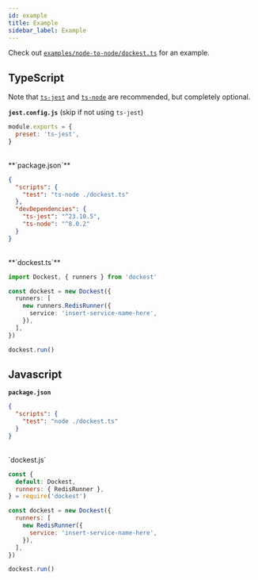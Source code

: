 ```yaml
---
id: example
title: Example
sidebar_label: Example
---
```


Check out [`examples/node-to-node/dockest.ts`](https://github.com/erikengervall/dockest/tree/master/examples/node-to-node) for an example.

## TypeScript

Note that [`ts-jest`](https://www.npmjs.com/package/ts-jest) and [`ts-node`](https://www.npmjs.com/package/ts-node) are recommended, but completely optional.

**`jest.config.js`** (skip if not using `ts-jest`)

```JavaScript
module.exports = {
  preset: 'ts-jest',
}
```

<br>
**`package.json`**

```JSON
{
  "scripts": {
    "test": "ts-node ./dockest.ts"
  },
  "devDependencies": {
    "ts-jest": "^23.10.5",
    "ts-node": "^8.0.2"
  }
}
```

<br>
**`dockest.ts`**

```TypeScript
import Dockest, { runners } from 'dockest'

const dockest = new Dockest({
  runners: [
    new runners.RedisRunner({
      service: 'insert-service-name-here',
    }),
  ],
})

dockest.run()

```

## Javascript

**`package.json`**

```JSON
{
  "scripts": {
    "test": "node ./dockest.ts"
  }
}
```

<br>
`dockest.js`

```JavaScript
const {
  default: Dockest,
  runners: { RedisRunner },
} = require('dockest')

const dockest = new Dockest({
  runners: [
    new RedisRunner({
      service: 'insert-service-name-here',
    }),
  ],
})

dockest.run()
```
